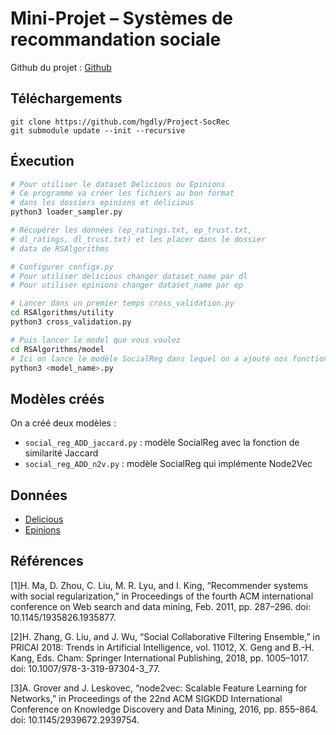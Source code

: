# Mini-Projet – Systèmes de recommandation sociale

Github du projet : [Github](https://github.com/hgdly/Project-SocRec)

## Téléchargements

```git
git clone https://github.com/hgdly/Project-SocRec
git submodule update --init --recursive
```

## Éxecution

```bash
# Pour utiliser le dataset Delicious ou Epinions
# Ce programme va créer les fichiers au bon format 
# dans les dossiers epinions et delicious
python3 loader_sampler.py

# Récupérer les données (ep_ratings.txt, ep_trust.txt, 
# dl_ratings, dl_trust.txt) et les placer dans le dossier 
# data de RSAlgorithms

# Configurer configx.py
# Pour utiliser delicious changer dataset_name par dl
# Pour utiliser epinions changer dataset_name par ep

# Lancer dans un premier temps cross_validation.py
cd RSAlgorithms/utility
python3 cross_validation.py

# Puis lancer le model que vous voulez
cd RSAlgorithms/model
# Ici on lance le modèle SocialReg dans lequel on a ajouté nos fonctions de similarité
python3 <model_name>.py
```

## Modèles créés

On a créé deux modèles :

- `social_reg_ADD_jaccard.py` : modèle SocialReg avec la fonction de similarité Jaccard
- `social_reg_ADD_n2v.py` : modèle SocialReg qui implémente Node2Vec

## Données

- [Delicious](https://grouplens.org/datasets/hetrec-2011/)
- [Epinions](https://www.cse.msu.edu/~tangjili/datasetcode/truststudy.htm)

## Références

[1]H. Ma, D. Zhou, C. Liu, M. R. Lyu, and I. King, “Recommender systems with social regularization,” in Proceedings of the fourth ACM international conference on Web search and data mining, Feb. 2011, pp. 287–296. doi: 10.1145/1935826.1935877.

[2]H. Zhang, G. Liu, and J. Wu, “Social Collaborative Filtering Ensemble,” in PRICAI 2018: Trends in Artificial Intelligence, vol. 11012, X. Geng and B.-H. Kang, Eds. Cham: Springer International Publishing, 2018, pp. 1005–1017. doi: 10.1007/978-3-319-97304-3_77.

[3]A. Grover and J. Leskovec, “node2vec: Scalable Feature Learning for Networks,” in Proceedings of the 22nd ACM SIGKDD International Conference on Knowledge Discovery and Data Mining, 2016, pp. 855–864. doi: 10.1145/2939672.2939754.